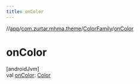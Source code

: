 ```yaml
---
title: onColor
---
```

//[app](../../../index.html)/[com.zurtar.mhma.theme](../index.html)/[ColorFamily](index.html)/[onColor](on-color.html)



# onColor



[androidJvm]\
val [onColor](on-color.html): [Color](https://developer.android.com/reference/kotlin/androidx/compose/ui/graphics/Color.html)



